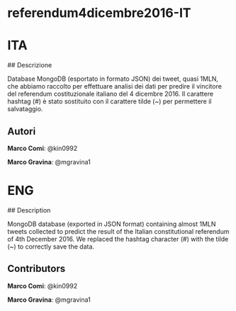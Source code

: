 # referendum4dicembre2016-IT

# ITA
## Descrizione

Database MongoDB (esportato in formato JSON) dei tweet, quasi 1MLN, che abbiamo raccolto per effettuare analisi dei dati per predire il vincitore del referendum costituzionale italiano del 4 dicembre 2016. Il carattere hashtag (#) è stato sostituito con il carattere tilde (~) per permettere il salvataggio.

## Autori

**Marco Comi**: @kin0992

**Marco Gravina**: @mgravina1

# ENG
## Description

MongoDB database (exported in JSON format) containing almost 1MLN tweets collected to predict the result of the Italian constitutional referendum of 4th December 2016. We replaced the hashtag character (#) with the tilde (~) to correctly save the data.

## Contributors

**Marco Comi**: @kin0992

**Marco Gravina**: @mgravina1